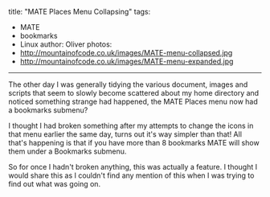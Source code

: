 title: "MATE Places Menu Collapsing"
tags:
- MATE
- bookmarks
- Linux
author: Oliver
photos:
- http://mountainofcode.co.uk/images/MATE-menu-collapsed.jpg
- http://mountainofcode.co.uk/images/MATE-menu-expanded.jpg
---

The other day I was generally tidying the various document, images and scripts that seem to slowly become scattered about my home directory and noticed something strange had happened, the MATE Places menu now had a bookmarks submenu?

I thought I had broken something after my attempts to change the icons in that menu earlier the same day, turns out it's way simpler than that! All that's happening is that if you have more than 8 bookmarks MATE will show them under a Bookmarks submenu.

So for once I hadn't broken anything, this was actually a feature. I thought I would share this as I couldn't find any mention of this when I was trying to find out what was going on.
